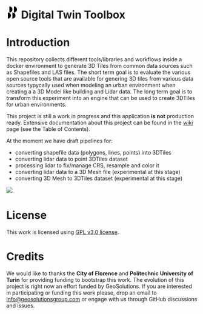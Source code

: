 # <img src="./static/img/logo.svg" height="32" /> Digital Twin Toolbox

Introduction
============
This repository collects different tools/libraries and workflows inside a docker environment to generate 3D Tiles from common data sources such as Shapefiles and LAS files. 
The short term goal is to evaluate the various open source tools that are available for genering 3D tiles from various data sources typycally used when modeling an urban environment when creating a a 3D Model like building and Lidar data. The long term goal is to transform this experiment into an engine that can be used to create 3DTiles for urban environments.

This project is still a work in progress and this application **is not** production ready. Extensive documentation about this project can be found in the [wiki](https://github.com/geosolutions-it/digital-twin-toolbox/wiki) page (see the Table of Contents).

At the moment we have draft pipelines for:
- converting shapefile data (polygons, lines, points) into 3DTiles
- converting lidar data to point 3DTiles dataset
- processing lidar to fix/manage CRS, resample and color it
- converting lidar data to a 3D Mesh file (experimental at this stage)
- converting 3D Mesh to 3DTiles dataset (experimental at this stage)

![](https://github.com/geosolutions-it/digital-twin-toolbox/wiki/images/vector-point-tiling.png)

License
============
This work is licensed using [GPL v3.0 license](https://github.com/geosolutions-it/digital-twin-toolbox/blob/main/LICENSE.txt).

Credits
============
We would like to thanks the **City of Florence** and **Politechnic University of Turin** for providing funding to bootstrap this work. The evolution of this project is right now an effort funded by GeoSolutions.
If you are interested in participating or funding this work please, drop an email to info@geosolutionsgroup.com or engage with us through GitHub discussions and issues.

